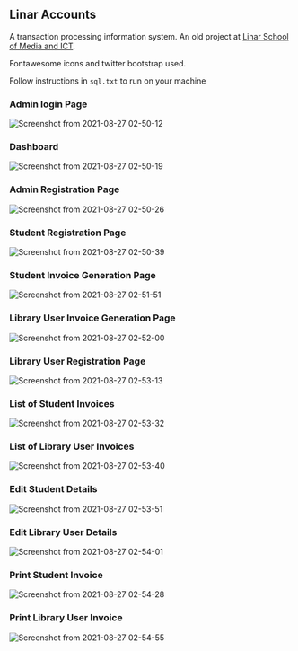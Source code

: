 ## Linar Accounts
A transaction processing information system. 
An old project at [Linar School of Media and ICT](https://linar.ng/). 

Fontawesome icons and twitter bootstrap used. 

Follow instructions in `sql.txt` to run on your machine

### Admin login Page
![Screenshot from 2021-08-27 02-50-12](https://user-images.githubusercontent.com/71940927/145839125-75f5d2fe-5929-4f22-a6a9-a41322d1ad93.png)
### Dashboard
![Screenshot from 2021-08-27 02-50-19](https://user-images.githubusercontent.com/71940927/145839131-747211a3-b5a4-4667-b676-9e0bd01c923a.png)
### Admin Registration Page
![Screenshot from 2021-08-27 02-50-26](https://user-images.githubusercontent.com/71940927/145839138-4c34f0db-ede8-4561-a627-8e7a7ff748c7.png)
### Student Registration Page
![Screenshot from 2021-08-27 02-50-39](https://user-images.githubusercontent.com/71940927/145839144-fd4172e3-75e7-4aec-9c71-7d37f5c64436.png)
### Student Invoice Generation Page
![Screenshot from 2021-08-27 02-51-51](https://user-images.githubusercontent.com/71940927/145839151-7443b73e-e3f9-468c-89db-35254c954b5e.png)
### Library User Invoice Generation Page
![Screenshot from 2021-08-27 02-52-00](https://user-images.githubusercontent.com/71940927/145839154-acc6e6bf-2f45-4f8d-bcd8-7eebc2ca837f.png)
### Library User Registration Page
![Screenshot from 2021-08-27 02-53-13](https://user-images.githubusercontent.com/71940927/145839156-34706011-eb59-4536-89d9-f971517e283f.png)
### List of Student Invoices
![Screenshot from 2021-08-27 02-53-32](https://user-images.githubusercontent.com/71940927/145839162-19047e52-b095-4659-98f4-ed681c4fe9cc.png)
### List of Library User Invoices
![Screenshot from 2021-08-27 02-53-40](https://user-images.githubusercontent.com/71940927/145839163-9fa74c0f-f886-4305-9f7c-d889e8833aef.png)
### Edit Student Details
![Screenshot from 2021-08-27 02-53-51](https://user-images.githubusercontent.com/71940927/145839167-d579f313-e78a-4851-aa5b-fc18ff3e6b3a.png)
### Edit Library User Details
![Screenshot from 2021-08-27 02-54-01](https://user-images.githubusercontent.com/71940927/145839171-4b4431d3-e3a1-4fbd-a373-1588f0b26176.png)
### Print Student Invoice
![Screenshot from 2021-08-27 02-54-28](https://user-images.githubusercontent.com/71940927/145839176-083fdae9-bb4c-4581-a2fe-e2d845a47e95.png)
### Print Library User Invoice
![Screenshot from 2021-08-27 02-54-55](https://user-images.githubusercontent.com/71940927/145839180-68662b20-d9fc-4e9c-a01d-58e3af483d85.png)
